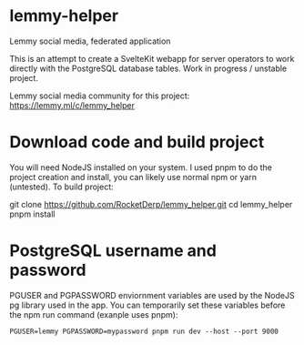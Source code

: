 # lemmy-helper

Lemmy social media, federated application

This is an attempt to create a SvelteKit webapp for server operators to work directly with the PostgreSQL database tables. Work in progress / unstable project.

Lemmy social media community for this project: https://lemmy.ml/c/lemmy_helper

# Download code and build project

You will need NodeJS installed on your system. I used pnpm to do the project creation and install, you can likely use normal npm or yarn (untested). To build project:

git clone https://github.com/RocketDerp/lemmy_helper.git
cd lemmy_helper
pnpm install

# PostgreSQL username and password

PGUSER and PGPASSWORD enviornment variables are used by the NodeJS pg library used in the app. You can temporarily set these variables before the npm run command (exanple uses pnpm):

`PGUSER=lemmy PGPASSWORD=mypassword pnpm run dev --host --port 9000`


